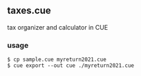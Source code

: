 ## taxes.cue

tax organizer and calculator in CUE

### usage

```
$ cp sample.cue myreturn2021.cue
$ cue export --out cue ./myreturn2021.cue
```
